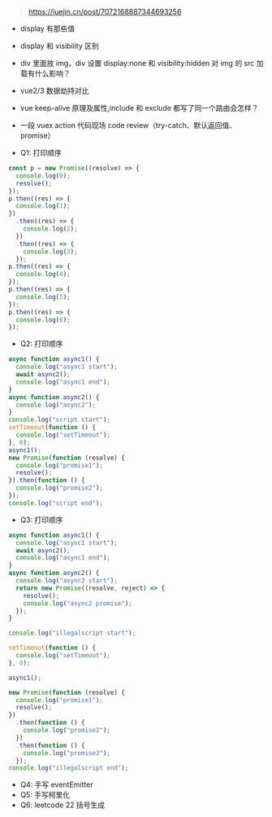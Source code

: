 > https://juejin.cn/post/7072168887344693256

- display 有那些值
- display 和 visibility 区别
- div 里面放 img，div 设置 display:none 和 visibility:hidden 对 img 的 src 加载有什么影响？
- vue2/3 数据劫持对比
- vue keep-alive 原理及属性,include 和 exclude 都写了同一个路由会怎样？
- 一段 vuex action 代码现场 code review（try-catch、默认返回值、promise）

- Q1: 打印顺序

```js
const p = new Promise((resolve) => {
  console.log(0);
  resolve();
});
p.then((res) => {
  console.log(1);
})
  .then((res) => {
    console.log(2);
  })
  .then((res) => {
    console.log(3);
  });
p.then((res) => {
  console.log(4);
});
p.then((res) => {
  console.log(5);
});
p.then((res) => {
  console.log(6);
});
```

- Q2: 打印顺序

```js
async function async1() {
  console.log("async1 start");
  await async2();
  console.log("async1 end");
}
async function async2() {
  console.log("async2");
}
console.log("script start");
setTimeout(function () {
  console.log("setTimeout");
}, 0);
async1();
new Promise(function (resolve) {
  console.log("promise1");
  resolve();
}).then(function () {
  console.log("promise2");
});
console.log("script end");
```

- Q3: 打印顺序

```js
async function async1() {
  console.log("async1 start");
  await async2();
  console.log("async1 end");
}
async function async2() {
  console.log("async2 start");
  return new Promise((resolve, reject) => {
    resolve();
    console.log("async2 promise");
  });
}

console.log("illegalscript start");

setTimeout(function () {
  console.log("setTimeout");
}, 0);

async1();

new Promise(function (resolve) {
  console.log("promise1");
  resolve();
})
  .then(function () {
    console.log("promise2");
  })
  .then(function () {
    console.log("promise3");
  });
console.log("illegalscript end");
```

- Q4: 手写 eventEmitter
- Q5: 手写柯里化
- Q6: leetcode 22 括号生成
